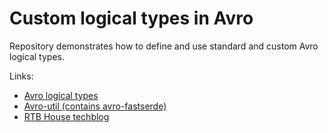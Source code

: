 # Custom logical types in Avro

Repository demonstrates how to define and use standard and custom Avro logical types.

Links:

- [Avro logical types](https://avro.apache.org/docs/1.11.3/specification/#logical-types)
- [Avro-util (contains avro-fastserde)](https://github.com/linkedin/avro-util)
- [RTB House techblog](https://techblog.rtbhouse.com/)
